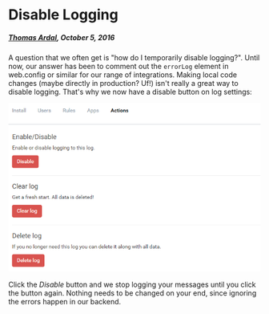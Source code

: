 # Disable Logging

##### [Thomas Ardal](http://elmah.io/about/), October 5, 2016

A question that we often get is "how do I temporarily disable logging?". Until now, our answer has been to comment out the `errorLog` element in web.config or similar for our range of integrations. Making local code changes (maybe directly in production? Uf!) isn't really a great way to disable logging. That's why we now have a disable button on log settings:

![Disable logging](images/disable_logging.png)

Click the _Disable_ button and we stop logging your messages until you click the button again. Nothing needs to be changed on your end, since ignoring the errors happen in our backend.